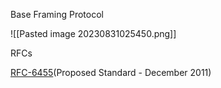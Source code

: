 Base Framing Protocol

![[Pasted image 20230831025450.png]]

RFCs

[RFC-6455](https://datatracker.ietf.org/doc/html/rfc6455)(Proposed Standard - December 2011)